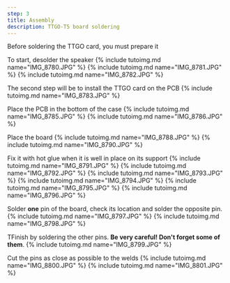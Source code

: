 ```yaml
---
step: 3
title: Assembly
description: TTGO-T5 board soldering
---
```


Before soldering the TTGO card, you must prepare it


To start, desolder the speaker
{% include tutoimg.md name="IMG_8780.JPG" %}
{% include tutoimg.md name="IMG_8781.JPG" %}
{% include tutoimg.md name="IMG_8782.JPG" %}

The second step will be to install the TTGO card on the PCB
{% include tutoimg.md name="IMG_8783.JPG" %}

Place the PCB in the bottom of the case
{% include tutoimg.md name="IMG_8785.JPG" %}
{% include tutoimg.md name="IMG_8786.JPG" %}

Place the board
{% include tutoimg.md name="IMG_8788.JPG" %}
{% include tutoimg.md name="IMG_8790.JPG" %}

Fix it with hot glue when it is well in place on its support
{% include tutoimg.md name="IMG_8791.JPG" %}
{% include tutoimg.md name="IMG_8792.JPG" %}
{% include tutoimg.md name="IMG_8793.JPG" %}
{% include tutoimg.md name="IMG_8794.JPG" %}
{% include tutoimg.md name="IMG_8795.JPG" %}
{% include tutoimg.md name="IMG_8796.JPG" %}

Solder **one** pin of the board, check its location and solder the opposite pin.
{% include tutoimg.md name="IMG_8797.JPG" %}
{% include tutoimg.md name="IMG_8798.JPG" %}

TFinish by soldering the other pins. **Be very careful! Don't forget some of them**.
{% include tutoimg.md name="IMG_8799.JPG" %}

Cut the pins as close as possible to the welds
{% include tutoimg.md name="IMG_8800.JPG" %}
{% include tutoimg.md name="IMG_8801.JPG" %}